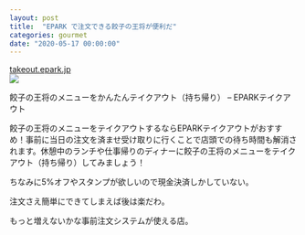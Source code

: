 ```yaml
---
layout: post
title:  "EPARK で注文できる餃子の王将が便利だ"
categories: gourmet
date: "2020-05-17 00:00:00"
---
```




<div class="card">
  <a href="https://takeout.epark.jp/contents/brand/eparktakeout-ohsho/"></a>
  <div class="card__header">
    <a href="https://takeout.epark.jp/contents/brand/eparktakeout-ohsho/">takeout.epark.jp</a>
  </div>
  <div class="card__image">
    <img src="https://takeout.epark.jp/contents/wp-content/uploads/2019/08/eyecatch.png">
  </div>
  <div class="card__title">
    <p>餃子の王将のメニューをかんたんテイクアウト（持ち帰り）  –  EPARKテイクアウト</p>
  </div>
  <div class="card__description">
    <p>餃子の王将のメニューをテイクアウトするならEPARKテイクアウトがおすすめ！事前に当日の注文を済ませ受け取りに行くことで店頭での待ち時間も解消されます。休憩中のランチや仕事帰りのディナーに餃子の王将のメニューをテイクアウト（持ち帰り）してみましょう！</p>
  </div>
</div>


ちなみに5%オフやスタンプが欲しいので現金決済しかしていない。

注文さえ簡単にできてしまえば後は楽だわ。

もっと増えないかな事前注文システムが使える店。
